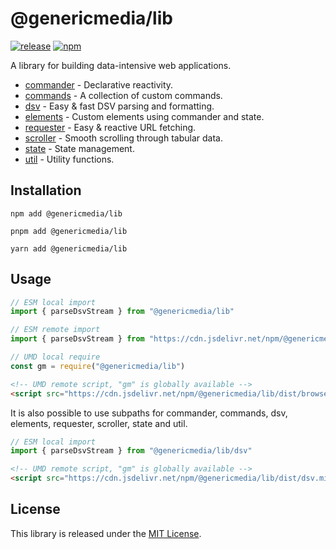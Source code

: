 # @genericmedia/lib

[![release](https://img.shields.io/github/actions/workflow/status/genericmedia24/lib/release.yaml?color=%234c1&label=release)](https://github.com/genericmedia24/lib/actions/workflows/release.yaml)
[![npm](https://img.shields.io/npm/v/%40genericmedia%2Flib?color=%234c1&label=npm)](https://www.npmjs.com/genericmedia24/lib)

A library for building data-intensive web applications.

- [commander](./src/commander/README.md) - Declarative reactivity.
- [commands](./src/commands/README.md) - A collection of custom commands.
- [dsv](./src/dsv/README.md) - Easy & fast DSV parsing and formatting.
- [elements](./src/elements/README.md) - Custom elements using commander and state.
- [requester](./src/requester/README.md) - Easy & reactive URL fetching.
- [scroller](./src/scroller/README.md) - Smooth scrolling through tabular data.
- [state](./src/state/README.md) - State management.
- [util](./src/util/README.md) - Utility functions.

## Installation

```shell
npm add @genericmedia/lib
```

```shell
pnpm add @genericmedia/lib
```

```shell
yarn add @genericmedia/lib
```

## Usage

```javascript
// ESM local import
import { parseDsvStream } from "@genericmedia/lib"
```

```javascript
// ESM remote import
import { parseDsvStream } from "https://cdn.jsdelivr.net/npm/@genericmedia/lib/+esm"
```

```javascript
// UMD local require
const gm = require("@genericmedia/lib")
```

```html
<!-- UMD remote script, "gm" is globally available -->
<script src="https://cdn.jsdelivr.net/npm/@genericmedia/lib/dist/browser.min.js"></script>
```

It is also possible to use subpaths for commander, commands, dsv, elements, requester, scroller, state and util.

```javascript
// ESM local import
import { parseDsvStream } from "@genericmedia/lib/dsv"
```

```html
<!-- UMD remote script, "gm" is globally available -->
<script src="https://cdn.jsdelivr.net/npm/@genericmedia/lib/dist/dsv.min.js"></script>
```

## License

This library is released under the [MIT License](LICENSE).
